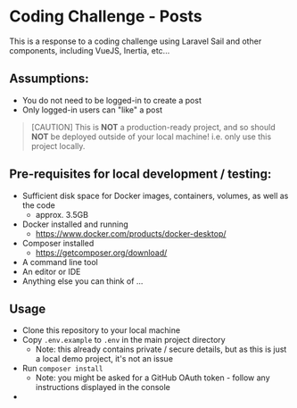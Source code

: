 # Coding Challenge - Posts

This is a response to a coding challenge using Laravel Sail and other components, including VueJS, Inertia, etc...

## Assumptions:

- You do not need to be logged-in to create a post
- Only logged-in users can "like" a post

> [CAUTION]
> This is **NOT** a production-ready project, and so should **NOT** be deployed outside of your local machine!
> i.e. only use this project locally.

## Pre-requisites for local development / testing:

- Sufficient disk space for Docker images, containers, volumes, as well as the code
  - approx. 3.5GB
- Docker installed and running
  - https://www.docker.com/products/docker-desktop/
- Composer installed
  - https://getcomposer.org/download/
- A command line tool
- An editor or IDE
- Anything else you can think of ...

## Usage

- Clone this repository to your local machine
- Copy `.env.example` to `.env` in the main project directory
  - Note: this already contains private / secure details, but as this is just a local demo project, it's not an issue
- Run `composer install`
  - Note: you might be asked for a GitHub OAuth token - follow any instructions displayed in the console
- 
